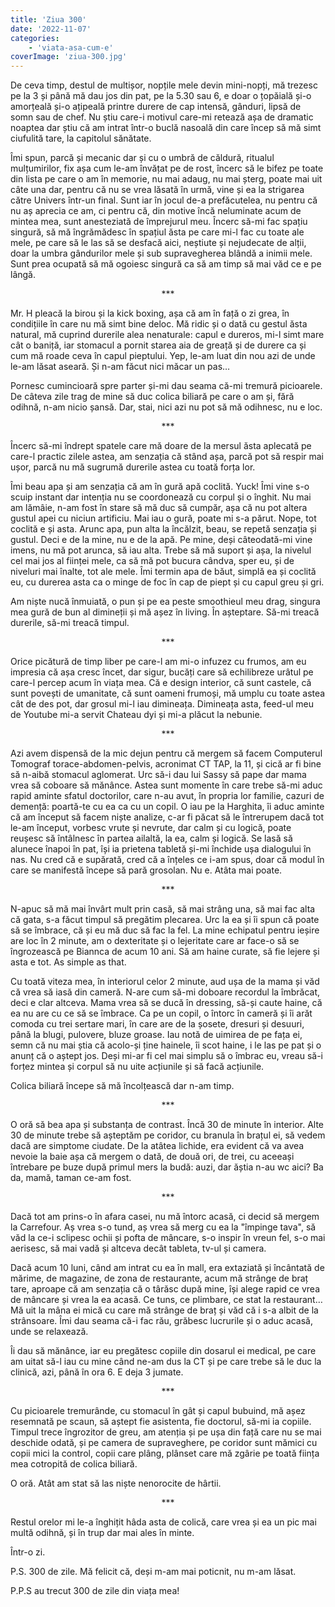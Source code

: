 ```yaml
---
title: 'Ziua 300'
date: '2022-11-07'
categories:
    - 'viata-asa-cum-e'
coverImage: 'ziua-300.jpg'
---
```


De ceva timp, destul de multișor, nopțile mele devin mini-nopți, mă trezesc pe la 3 și până mă dau jos din pat, pe la 5.30 sau 6, e doar o țopăială și-o amorțeală și-o ațipeală printre durere de cap intensă, gânduri, lipsă de somn sau de chef. Nu știu care-i motivul care-mi retează așa de dramatic noaptea dar știu că am intrat într-o buclă nasoală din care încep să mă simt ciufulită tare, la capitolul sănătate.

Îmi spun, parcă și mecanic dar și cu o umbră de căldură, ritualul mulțumirilor, fix așa cum le-am învățat pe de rost, încerc să le bifez pe toate din lista pe care o am în memorie, nu mai adaug, nu mai șterg, poate mai uit câte una dar, pentru că nu se vrea lăsată în urmă, vine și ea la strigarea către Univers într-un final. Sunt iar în jocul de-a prefăcutelea, nu pentru că nu aș aprecia ce am, ci pentru că, din motive încă neluminate acum de mintea mea, sunt anesteziată de împrejurul meu. Încerc să-mi fac spațiu singură, să mă îngrămădesc în spațiul ăsta pe care mi-l fac cu toate ale mele, pe care să le las să se desfacă aici, neștiute și nejudecate de alții, doar la umbra gândurilor mele și sub supravegherea blândă a inimii mele. Sunt prea ocupată să mă ogoiesc singură ca să am timp să mai văd ce e pe lângă.

<p style="text-align: center;">***</p>

Mr. H pleacă la birou și la kick boxing, așa că am în față o zi grea, în condițiile în care nu mă simt bine deloc. Mă ridic și o dată cu gestul ăsta natural, mă cuprind durerile alea nenaturale: capul e dureros, mi-l simt mare cât o baniță, iar stomacul a pornit starea aia de greață și de durere ca și cum mă roade ceva în capul pieptului. Yep, le-am luat din nou azi de unde le-am lăsat aseară. Și n-am făcut nici măcar un pas…

Pornesc cumincioară spre parter și-mi dau seama că-mi tremură picioarele. De câteva zile trag de mine să duc colica biliară pe care o am și, fără odihnă, n-am nicio șansă. Dar, stai, nici azi nu pot să mă odihnesc, nu e loc.

<p style="text-align: center;">***</p>

Încerc să-mi îndrept spatele care mă doare de la mersul ăsta aplecată pe care-l practic zilele astea, am senzația că stând așa, parcă pot să respir mai ușor, parcă nu mă sugrumă durerile astea cu toată forța lor.

Îmi beau apa și am senzația că am în gură apă coclită. Yuck! Îmi vine s-o scuip instant dar intenția nu se coordonează cu corpul și o înghit. Nu mai am lămâie, n-am fost în stare să mă duc să cumpăr, așa că nu pot altera gustul apei cu niciun artificiu. Mai iau o gură, poate mi s-a părut. Nope, tot coclită e și asta. Arunc apa, pun alta la încălzit, beau, se repetă senzația și gustul. Deci e de la mine, nu e de la apă. Pe mine, deși câteodată-mi vine imens, nu mă pot arunca, să iau alta. Trebe să mă suport și așa, la nivelul cel mai jos al ființei mele, ca să mă pot bucura cândva, sper eu, și de niveluri mai înalte, tot ale mele. Îmi termin apa de băut, simplă ea și coclită eu, cu durerea asta ca o minge de foc în cap de piept și cu capul greu și gri.

Am niște nucă înmuiată, o pun și pe ea peste smoothieul meu drag, singura mea gură de bun al dimineții și mă așez în living. În așteptare. Să-mi treacă durerile, să-mi treacă timpul.

<p style="text-align: center;">***</p>

Orice picătură de timp liber pe care-l am mi-o infuzez cu frumos, am eu impresia că așa cresc încet, dar sigur, bucăți care să echilibreze urâtul pe care-l percep acum în viața mea. Că e design interior, că sunt castele, că sunt povești de umanitate, că sunt oameni frumoși, mă umplu cu toate astea cât de des pot, dar grosul mi-l iau dimineața. Dimineața asta, feed-ul meu de Youtube mi-a servit Chateau dyi și mi-a plăcut la nebunie.

<p style="text-align: center;">***</p>

Azi avem dispensă de la mic dejun pentru că mergem să facem Computerul Tomograf torace-abdomen-pelvis, acronimat CT TAP, la 11, și cică ar fi bine să n-aibă stomacul aglomerat. Urc să-i dau lui Sassy să pape dar mama vrea să coboare să mănânce. Astea sunt momente în care trebe să-mi aduc rapid aminte sfatul doctorilor, care n-au avut, în propria lor familie, cazuri de demență: poartă-te cu ea ca cu un copil. O iau pe la Harghita, îi aduc aminte că am început să facem niște analize, c-ar fi păcat să le întrerupem dacă tot le-am început, vorbesc vrute și nevrute, dar calm și cu logică, poate reușesc să întâlnesc în partea ailaltă, la ea, calm și logică. Se lasă să alunece înapoi în pat, își ia prietena tabletă și-mi închide ușa dialogului în nas. Nu cred că e supărată, cred că a înțeles ce i-am spus, doar că modul în care se manifestă începe să pară grosolan. Nu e. Atâta mai poate.

<p style="text-align: center;">***</p>

N-apuc să mă mai învârt mult prin casă, să mai strâng una, să mai fac alta că gata, s-a făcut timpul să pregătim plecarea. Urc la ea și îi spun că poate să se îmbrace, că și eu mă duc să fac la fel. La mine echipatul pentru ieșire are loc în 2 minute, am o dexteritate și o lejeritate care ar face-o să se îngrozească pe Biannca de acum 10 ani. Să am haine curate, să fie lejere și asta e tot. As simple as that.

Cu toată viteza mea, în interiorul celor 2 minute, aud ușa de la mama și văd că vrea să iasă din cameră. N-are cum să-mi doboare recordul la îmbrăcat, deci e clar altceva. Mama vrea să se ducă în dressing, să-și caute haine, că ea nu are cu ce să se îmbrace. Ca pe un copil, o întorc în cameră și îi arăt comoda cu trei sertare mari, în care are de la șosete, dresuri și desuuri, până la blugi, pulovere, bluze groase. Iau notă de uimirea de pe fața ei, semn că nu mai știa că acolo-și ține hainele, îi scot haine, i le las pe pat și o anunț că o aștept jos. Deși mi-ar fi cel mai simplu să o îmbrac eu, vreau să-i forțez mintea și corpul să nu uite acțiunile și să facă acțiunile.

Colica biliară începe să mă încolțească dar n-am timp.

<p style="text-align: center;">***</p>

O oră să bea apa și substanța de contrast. Încă 30 de minute în interior. Alte 30 de minute trebe să așteptăm pe coridor, cu branula în brațul ei, să vedem dacă are simptome ciudate. De la atâtea lichide, era evident că va avea nevoie la baie așa că mergem o dată, de două ori, de trei, cu aceeași întrebare pe buze după primul mers la budă: auzi, dar ăștia n-au wc aici? Ba da, mamă, taman ce-am fost.

<p style="text-align: center;">***</p>

Dacă tot am prins-o în afara casei, nu mă întorc acasă, ci decid să mergem la Carrefour. Aș vrea s-o tund, aș vrea să merg cu ea la "împinge tava", să văd la ce-i sclipesc ochii și pofta de mâncare, s-o inspir în vreun fel, s-o mai aerisesc, să mai vadă și altceva decât tableta, tv-ul și camera.

Dacă acum 10 luni, când am intrat cu ea în mall, era extaziată și încântată de mărime, de magazine, de zona de restaurante, acum mă strânge de braț tare, aproape că am senzația că o târăsc după mine, își alege rapid ce vrea de mâncare și vrea la ea acasă. Ce tuns, ce plimbare, ce stat la restaurant…Mă uit la mâna ei mică cu care mă strânge de braț și văd că i s-a albit de la strânsoare. Îmi dau seama că-i fac rău, grăbesc lucrurile și o aduc acasă, unde se relaxează.

Îi dau să mănânce, iar eu pregătesc copiile din dosarul ei medical, pe care am uitat să-l iau cu mine când ne-am dus la CT și pe care trebe să le duc la clinică, azi, până în ora 6. E deja 3 jumate.

<p style="text-align: center;">***</p>

Cu picioarele tremurânde, cu stomacul în gât și capul bubuind, mă așez resemnată pe scaun, să aștept fie asistenta, fie doctorul, să-mi ia copiile. Timpul trece îngrozitor de greu, am atenția și pe ușa din față care nu se mai deschide odată, și pe camera de supraveghere, pe coridor sunt mămici cu copii mici la control, copii care plâng, plânset care mă zgârie pe toată ființa mea cotropită de colica biliară.

O oră. Atât am stat să las niște nenorocite de hârtii.

<p style="text-align: center;">***</p>

Restul orelor mi le-a înghițit hâda asta de colică, care vrea și ea un pic mai multă odihnă, și în trup dar mai ales în minte.

Într-o zi.

P.S. 300 de zile. Mă felicit că, deși m-am mai poticnit, nu m-am lăsat.

P.P.S au trecut 300 de zile din viața mea!
